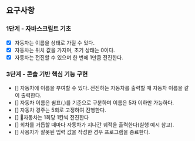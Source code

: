 ## 요구사항
### 1단계 - 자바스크립트 기초
- [X] 자동차는 이름을 상태로 가질 수 있다.
- [X] 자동차는 위치 값을 가지며, 초기 상태는 0이다.
- [X] 자동차는 전진할 수 있으며 한 번에 1만큼 전진한다.

### 3단계 - 콘솔 기반 핵심 기능 구현
- [] 자동차에 이름을 부여할 수 있다. 전진하는 자동차를 출력할 때 자동차 이름을 같이 출력한다.
- [] 자동차 이름은 쉼표(,)를 기준으로 구분하며 이름은 5자 이하만 가능하다.
- [] 자동차 경주는 5회로 고정하여 진행한다.
- [] 자동차는 1회당 1칸씩 전진한다
- [] 회차를 거듭할 때마다 자동차가 지나간 궤적을 출력한다(실행 예시 참고).
- [] 사용자가 잘못된 입력 값을 작성한 경우 프로그램을 종료한다.

